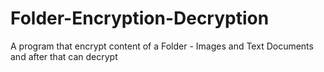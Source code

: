 # Folder-Encryption-Decryption
A program that encrypt content of a Folder - Images and Text Documents and after that can decrypt
